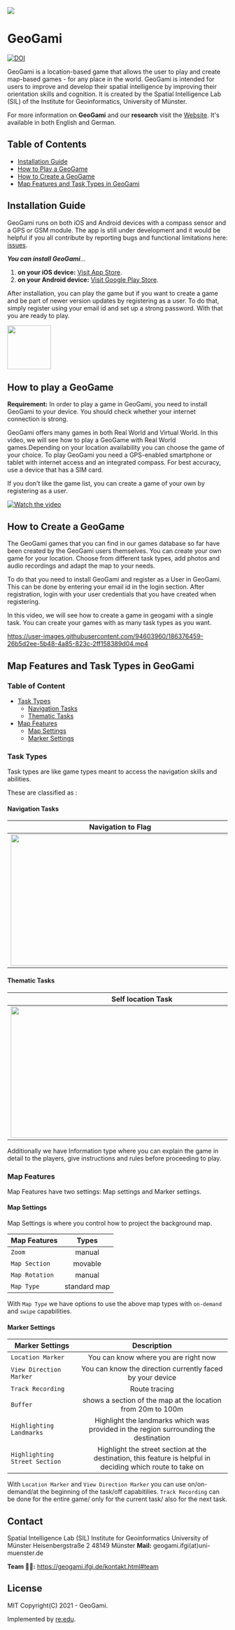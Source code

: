 ![](https://geogami.ifgi.de/pictures/logo/icon.png)

# GeoGami

<!-- [![Netlify Status](https://api.netlify.com/api/v1/badges/cdc7d43f-3125-4477-bbcb-8138671c61b7/deploy-status)](https://app.netlify.com/sites/origami-4/deploys) -->
[![DOI](https://zenodo.org/badge/DOI/10.5281/zenodo.5384903.svg)](https://doi.org/10.5281/zenodo.5384903)


GeoGami is a location-based game that allows the user to play and create map-based games - for any place in the world. GeoGami is intended for users to improve and develop their spatial intelligence by improving their orientation skills and cognition. It is created by the Spatial Intelligence Lab (SIL) of the Institute for Geoinformatics, University of Münster.

For more information on **GeoGami** and our **research** visit the [Website](https://geogami.ifgi.de). It's available in both English and German.

## Table of Contents

* [Installation Guide](#installation-guide)
* [How to Play a GeoGame](#how-to-play-a-geogame)
* [How to Create  a GeoGame](#how-to-create-a-geogame)
* [Map Features and Task Types in GeoGami](#map-features-and-task-types-in-geogami)

## Installation Guide

GeoGami runs on both iOS and Android devices with a compass sensor and a GPS or GSM module. The app is still under development and it would be helpful if you all contribute by reporting bugs and functional limitations here: [issues](https://github.com/origami-team/origami/issues).

***You can install GeoGami***...

1. **on your iOS device:** [Visit App Store](https://apps.apple.com/app/geogami/id1614864078).
2. **on your Android device:** [Visit Google Play Store](https://play.google.com/store/apps/details?id=com.ifgi.geogami).

After installation, you can play the game but if you want to create a game and be part of newer version updates by registering as a user. 
To do that, simply register using your email id and set up a strong password. With that you are ready to play.

<img src = https://github.com/origami-team/geogami/blob/master/src/assets/icons/icon.png width = 100>

## How to play a GeoGame

**Requirement:** In order to play a game in GeoGami, you need to install GeoGami to your device. You should check whether your internet connection is strong.

GeoGami offers many games in both Real World and Virtual World. In this video, we will see how to play a GeoGame with Real World games.Depending on your location availability you can choose the game of your choice. To play GeoGami you need a GPS-enabled smartphone or tablet with internet access and an integrated compass. For best accuracy, use a device that has a SIM card. 

If you don't like the game list, you can create a game of your own by registering as a user. 

[![Watch the video](https://uni-muenster.sciebo.de/s/0pEVIrcOVUhdxcc/view)](https://uni-muenster.sciebo.de/s/clgfAHZL6dhQyMw)

## How to Create a GeoGame

The GeoGami games that you can find in our games database so far have been created by the GeoGami users themselves. 
You can create your own game for your location. Choose from different task types, add photos and audio recordings and adapt the map to your needs. 

To do that you need to install GeoGami and register as a User in GeoGami. This can be done by entering your email id in the login section. After registration, login with your user credentials that you have created when registering.

In this video, we will see how to create a game in geogami with a single task. You can create your games with as many task types as you want.

https://user-images.githubusercontent.com/94603960/186376459-26b5d2ee-5b48-4a85-823c-2ff158389d04.mp4

## Map Features and Task Types in GeoGami

### Table of Content

<!--ts-->
   * [Task Types](#task-types) 
      * [Navigation Tasks](#navigation-tasks)
      * [Thematic Tasks](#thematic-tasks)
   * [Map Features](#map-features) 
      * [Map Settings](#map-settings)
      * [Marker Settings](#marker-settings)
<!--te-->

### Task Types

Task types are like game types meant to access the navigation skills and abilities.

These are classified as : 

#### Navigation Tasks 

| Navigation to Flag | Navigation with Arrow | Navigation via Text | Navigation via Photo |
| ------------------ | --------------------- | ------------------- | -------------------- |
| <img src = 'https://uni-muenster.sciebo.de/s/7cZ919drVRkrXLE/download' width = 500 height = 300>| <img src = 'https://uni-muenster.sciebo.de/s/VoBTWSpHaeGxFp9/download' width = 500 height = 300 > | <img src = 'https://uni-muenster.sciebo.de/s/J4dyocs2KTtKHil/download' width = 500 height = 300 > | <img src = 'https://uni-muenster.sciebo.de/s/T1aa7BdcPk154EP/download' width = 500 height = 300 > |


#### Thematic Tasks

| Self location Task | Object location Task | Direction determination Task | Free Tasks |
| ------------------ | -------------------- | ---------------------------- | ---------- |
| <img src = 'https://uni-muenster.sciebo.de/s/Qe4SmAb6bYIiOWl/download' width = 600 height = 300> | <img src = 'https://uni-muenster.sciebo.de/s/SjTNDpyMb8gm4GL/download' width = 600 height = 300> | <img src = 'https://uni-muenster.sciebo.de/s/uZzsjUfKuwcR642/download' width = 550 height = 300> | <img src = 'https://uni-muenster.sciebo.de/s/dCmgeA2Z4PuI05Z/download' width = 600 height = 300> |

Additionally we have Information type where you can explain the game in detail to the players, give instructions and rules before proceeding to play.

### Map Features

Map Features have two settings: Map settings and Marker settings.

#### Map Settings

Map Settings is where you control how to project the background map.

| Map Features  | Types   |
| ------------- |:-------------:|
|     `Zoom`    | manual |Zoom to the task|Zoom to the game| off |
|`Map Section`  | movable | automatically-centered | static | |
| `Map Rotation`| manual | automatically | automatically on-demand | fixed to north |
| `Map Type`    | standard map| satellite image | 3D view | Blank map |

With `Map Type` we have options to use the above map types with `on-demand` and `swipe` capabilities.


#### Marker Settings

| Marker Settings |  Description |
| ----------------| :----------------------------------:|
| `Location Marker` | You can know where you are right now |
| `View Direction Marker` | You can know the direction currently faced by your device |
| `Track Recording` | Route tracing |
| `Buffer` | shows a section of the map at the location from 20m to 100m |
| `Highlighting Landmarks` | Highlight the landmarks which was provided in the region surrounding the destination |
| `Highlighting Street Section` | Highlight the street section at the destination, this feature is helpful in deciding which route to take on |

With `Location Marker` and `View Direction Marker` you can use on/on-demand/at the beginning of the task/off capabitilies.
`Track Recording` can be done for the entire game/ only for the current task/ also for the next task.



## Contact

Spatial Intelligence Lab (SIL)
Institute for Geoinformatics
University of Münster
Heisenbergstraße 2
48149 Münster
**Mail:** geogami.ifgi(at)uni-muenster.de

**Team :technologist::**  https://geogami.ifgi.de/kontakt.html#team

## License

MIT Copyright(C) 2021 - GeoGami.

Implemented by [re:edu](https://reedu.de).
